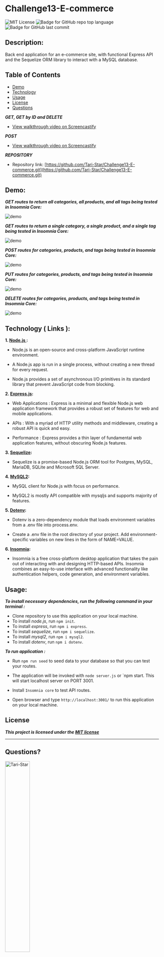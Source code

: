 # Challenge13-E-commerce

![MIT License](https://img.shields.io/badge/license-MIT-red)
![Badge for GitHub repo top language](https://img.shields.io/github/languages/top/Tari-Star/Challenge13-E-commerce?style=flat&logo=appveyor)
![Badge for GitHub last commit](https://img.shields.io/github/last-commit/Tari-Star/Challenge13-E-commerce?style=flat&logo=appveyor)

## Description:
 
Back end application for an e-commerce site, with  functional Express API and the Sequelize ORM library to interact with a MySQL database.


##  Table of Contents

* [Demo](#demo)
* [Technology](#technology)
* [Usage](#usage)
* [License](#license)
* [Questions](#questions)


 

***GET, GET by ID and DELETE***
* [View walkthrough video on Screencastify](https://watch.screencastify.com/v/5XdPFWPGZhD8T72ZLXEG)<br>

***POST***
* [View walkthrough video on Screencastify](https://watch.screencastify.com/v/FCmSP0PwaxoOaBDn0eTb)<br>

***REPOSITORY***

* Repository link: [https://github.com/Tari-Star/Challenge13-E-commerce.git](https://github.com/Tari-Star/Challenge13-E-commerce.git)


## Demo:

***GET routes to return all categories, all products, and all tags being tested in Insomnia Core:***

![demo](./images/part1.gif)

***GET routes to return a single category, a single product, and a single tag being tested in Insomnia Core:***

![demo](./images/part2.gif)

***POST routes for categories, products, and tags being tested in Insomnia Core:***

![demo](./images/part3.gif)

***PUT routes for categories, products, and tags being tested in Insomnia Core:***

![demo](./images/part4.gif)

***DELETE routes for categories, products, and tags being tested in Insomnia Core:***

![demo](./images/part5.gif)


 ## Technology ( Links ):

**1. [Node.js ](https://nodejs.org/en/):**

* Node.js is an open-source and cross-platform JavaScript runtime environment. 

* A Node.js app is run in a single process, without creating a new thread for every request. 

* Node.js provides a set of asynchronous I/O primitives in its standard library that prevent JavaScript code from blocking.

**2. [Express.js](https://expressjs.com/):**

* Web Applications : Express is a minimal and flexible Node.js web application framework that provides a robust set of features for web and mobile applications.

* APIs : With a myriad of HTTP utility methods and middleware, creating a robust API is quick and easy.

* Performance : Express provides a thin layer of fundamental web application features, without obscuring Node.js features.

**3. [Sequelize](https://www.npmjs.com/package/sequelize):**

* Sequelize is a promise-based Node.js ORM tool for Postgres, MySQL, MariaDB, SQLite and Microsoft SQL Server.

**4. [MySQL2](https://www.npmjs.com/package/mysql2):**

* MySQL client for Node.js with focus on performance.

* MySQL2 is mostly API compatible with mysqljs and supports majority of features.

**5. [Dotenv](https://www.npmjs.com/package/dotenv):**

* Dotenv is a zero-dependency module that loads environment variables from a .env file into process.env.

* Create a .env file in the root directory of your project. Add environment-specific variables on new lines in the form of NAME=VALUE.

**6. [Insomnia](https://insomnia.rest/products/insomnia):**

* Insomnia is a free cross-platform desktop application that takes the pain out of interacting with and designing HTTP-based APIs. Insomnia combines an easy-to-use interface with advanced functionality like authentication helpers, code generation, and environment variables.


 ## Usage:

***To install necessary dependencies, run the following command in your terminal :***

* Clone repository to use this application on your local machine.
* To install *node.js*, run  `npm init`.
* To install *express*, run `npm i express`.
* To install *sequelize*, run `npm i sequelize`.
* To install *mysql2*, run `npm i mysql2`.
* To install *dotenv*, run `npm i dotenv`.

***To run application :***

* Run `npm run seed` to seed data to your database so that you can test your routes.

* The application will be invoked with `node server.js` or `npm start. This will start localhost server on PORT 3001.

* Install `Insomnia core` to test API routes.

* Open browser and type `http://localhost:3001/` to run this application on your local machine.



 ## License

    
***This project is licensed under the [MIT license](https://choosealicense.com/licenses/mit)***
    
---
   
 ## Questions?

   
  <img src="https://avatars.githubusercontent.com/u/89365355?v=4" alt="Tari-Star" width="40%" />
  
  For any questions about the repo, please contact me with the information below :
  ---
  
 ***To open an issue :***
 
 GitHub/Issues: [@Tari-Star](https://github.com/Tari-Star/Challenge13-E-commerce/issues)

 ***Contact me directly :***
  
 Email: [tari.star.g@gmail.com](mailto:tari.star.g@gmail.com)